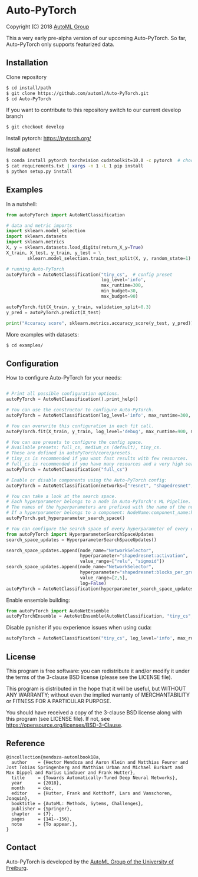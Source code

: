 # Auto-PyTorch

Copyright (C) 2018  [AutoML Group](http://www.automl.org/)

This a very early pre-alpha version of our upcoming Auto-PyTorch.
So far, Auto-PyTorch only supports featurized data.

## Installation

Clone repository

```sh
$ cd install/path
$ git clone https://github.com/automl/Auto-PyTorch.git
$ cd Auto-PyTorch
```
If you want to contribute to this repository switch to our current develop branch

```sh
$ git checkout develop
```

Install pytorch: 
https://pytorch.org/

Install autonet

```sh
$ conda install pytorch torchvision cudatoolkit=10.0 -c pytorch  # choose version on https://pytorch.org/
$ cat requirements.txt | xargs -n 1 -L 1 pip install
$ python setup.py install
```


## Examples

In a nutshell:

```py
from autoPyTorch import AutoNetClassification

# data and metric imports
import sklearn.model_selection
import sklearn.datasets
import sklearn.metrics
X, y = sklearn.datasets.load_digits(return_X_y=True)
X_train, X_test, y_train, y_test = \
        sklearn.model_selection.train_test_split(X, y, random_state=1)

# running Auto-PyTorch
autoPyTorch = AutoNetClassification("tiny_cs",  # config preset
                                    log_level='info',
                                    max_runtime=300,
                                    min_budget=30,
                                    max_budget=90)

autoPyTorch.fit(X_train, y_train, validation_split=0.3)
y_pred = autoPyTorch.predict(X_test)

print("Accuracy score", sklearn.metrics.accuracy_score(y_test, y_pred))
```

More examples with datasets:

```sh
$ cd examples/

```

## Configuration

How to configure Auto-PyTorch for your needs:

```py

# Print all possible configuration options.
autoPyTorch = AutoNetClassification().print_help()

# You can use the constructor to configure Auto-PyTorch.
autoPyTorch = AutoNetClassification(log_level='info', max_runtime=300, min_budget=30, max_budget=90)

# You can overwrite this configuration in each fit call.
autoPyTorch.fit(X_train, y_train, log_level='debug', max_runtime=900, min_budget=50, max_budget=150)

# You can use presets to configure the config space.
# Available presets: full_cs, medium_cs (default), tiny_cs.
# These are defined in autoPyTorch/core/presets.
# tiny_cs is recommended if you want fast results with few resources.
# full_cs is recommended if you have many resources and a very high search budget.
autoPyTorch = AutoNetClassification("full_cs")

# Enable or disable components using the Auto-PyTorch config:
autoPyTorch = AutoNetClassification(networks=["resnet", "shapedresnet", "mlpnet", "shapedmlpnet"])

# You can take a look at the search space.
# Each hyperparameter belongs to a node in Auto-PyTorch's ML Pipeline.
# The names of the hyperparameters are prefixed with the name of the node: NodeName:hyperparameter_name.
# If a hyperparameter belongs to a component: NodeName:component_name:hyperparameter_name.
autoPyTorch.get_hyperparameter_search_space()

# You can configure the search space of every hyperparameter of every component:
from autoPyTorch import HyperparameterSearchSpaceUpdates
search_space_updates = HyperparameterSearchSpaceUpdates()

search_space_updates.append(node_name="NetworkSelector",
                            hyperparameter="shapedresnet:activation",
                            value_range=["relu", "sigmoid"])
search_space_updates.append(node_name="NetworkSelector",
                            hyperparameter="shapedresnet:blocks_per_group",
                            value_range=[2,5],
                            log=False)
autoPyTorch = AutoNetClassification(hyperparameter_search_space_updates=search_space_updates)
```

Enable ensemble building:

```py
from autoPyTorch import AutoNetEnsemble
autoPyTorchEnsemble = AutoNetEnsemble(AutoNetClassification, "tiny_cs", max_runtime=300, min_budget=30, max_budget=90)

```

Disable pynisher if you experience issues when using cuda:

```py
autoPyTorch = AutoNetClassification("tiny_cs", log_level='info', max_runtime=300, min_budget=30, max_budget=90, cuda=True, use_pynisher=False)

```

## License

This program is free software: you can redistribute it and/or modify
it under the terms of the 3-clause BSD license (please see the LICENSE file).

This program is distributed in the hope that it will be useful,
but WITHOUT ANY WARRANTY; without even the implied warranty of
MERCHANTABILITY or FITNESS FOR A PARTICULAR PURPOSE.

You should have received a copy of the 3-clause BSD license
along with this program (see LICENSE file).
If not, see <https://opensource.org/licenses/BSD-3-Clause>.

## Reference

```
@incollection{mendoza-automlbook18a,
  author    = {Hector Mendoza and Aaron Klein and Matthias Feurer and Jost Tobias Springenberg and Matthias Urban and Michael Burkart and Max Dippel and Marius Lindauer and Frank Hutter},
  title     = {Towards Automatically-Tuned Deep Neural Networks},
  year      = {2018},
  month     = dec,
  editor    = {Hutter, Frank and Kotthoff, Lars and Vanschoren, Joaquin},
  booktitle = {AutoML: Methods, Sytems, Challenges},
  publisher = {Springer},
  chapter   = {7},
  pages     = {141--156},
  note      = {To appear.},
}
```

## Contact

Auto-PyTorch is developed by the [AutoML Group of the University of Freiburg](http://www.automl.org/).

